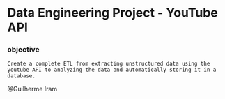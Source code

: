 # Data Engineering Project - YouTube API

### objective
    Create a complete ETL from extracting unstructured data using the youtube API to analyzing the data and automatically storing it in a database.
    
@Guilherme Iram